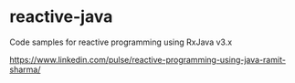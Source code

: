 # reactive-java

Code samples for reactive programming using RxJava v3.x

https://www.linkedin.com/pulse/reactive-programming-using-java-ramit-sharma/

